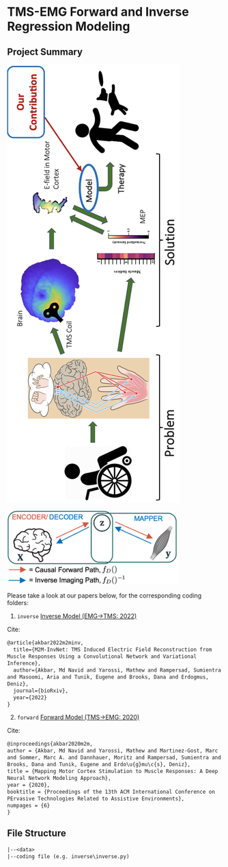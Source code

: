 # TMS-EMG Forward and Inverse Regression Modeling

## Project Summary
![TMS-contribution](other/TMS-contribution.png)

<img src=other/causal-inverse.png width="400">

Please take a look at our papers below, for the corresponding coding folders:
1. ```inverse``` [Inverse Model (EMG->TMS: 2022)](https://www.biorxiv.org/content/10.1101/2022.07.22.501062v2.abstract)

Cite: 
```
@article{akbar2022m2minv,
  title={M2M-InvNet: TMS Induced Electric Field Reconstruction from Muscle Responses Using a Convolutional Network and Variational Inference},
  author={Akbar, Md Navid and Yarossi, Mathew and Rampersad, Sumientra and Masoomi, Aria and Tunik, Eugene and Brooks, Dana and Erdogmus, Deniz},
  journal={bioRxiv},
  year={2022}
}
```

2. ```forward``` [Forward Model (TMS->EMG: 2020)](https://dl.acm.org/doi/10.1145/3389189.3389203)

Cite: 
```
@inproceedings{akbar2020m2m,
author = {Akbar, Md Navid and Yarossi, Mathew and Martinez-Gost, Marc and Sommer, Marc A. and Dannhauer, Moritz and Rampersad, Sumientra and Brooks, Dana and Tunik, Eugene and Erdo\u{g}mu\c{s}, Deniz},
title = {Mapping Motor Cortex Stimulation to Muscle Responses: A Deep Neural Network Modeling Approach},
year = {2020},
booktitle = {Proceedings of the 13th ACM International Conference on PErvasive Technologies Related to Assistive Environments},
numpages = {6}
}
```

<!-- ## Prerequisites
Please install all necessary library versions by typing in terminal:

```pip install -r requirements.txt``` -->

## File Structure
```
|--<data>
|--coding file (e.g. inverse\inverse.py)
```

<!-- ## Usage
Clone this repo, and copy the _\_data_ folder from [here](https://www.dropbox.com/sh/icfard16qqjpqrm/AAA3oMcZpGe1C0HZfqpflVIOa?dl=0) to the root directory [as shown in the file tree above], for all codes to work.

The code runs from terminal using ```main.py```, with supporting functions automatically parsed from ```models.py```, ```helper.py```, and open-sourced functions from the folder ```extra```.

Plots for results can be generated using ```plot_csv.py```

Some residual code snippets and inline results+visualization can be found in ```multimodal_RA.ipynb```

The raw source files can be found in _/SDrive/CSL/\_Archive/2019/DT\_LONI\_Epileptogenesis\_2019_

![causal-inverse](other/causal-inverse.png)

-->
